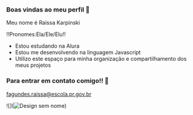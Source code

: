 ### Boas vindas ao meu perfil 🎀

Meu nome é Raissa Karpinski

!!Pronomes:Ela/Ele/Elu!!

- Estou estudando na Alura
- Estou me desenvolvendo na linguagem Javascript
- Utilizo este espaço para minha organização e compartilhamento dos meus projetos

### Para entrar em contato comigo!! 💌
fagundes.raissa@escola.pr.gov.br

![](![Design sem nome](https://github.com/Lylucyy/Lylucyy/assets/133783569/b802ce18-97d2-4a96-b38e-055ee556dc73)) 
